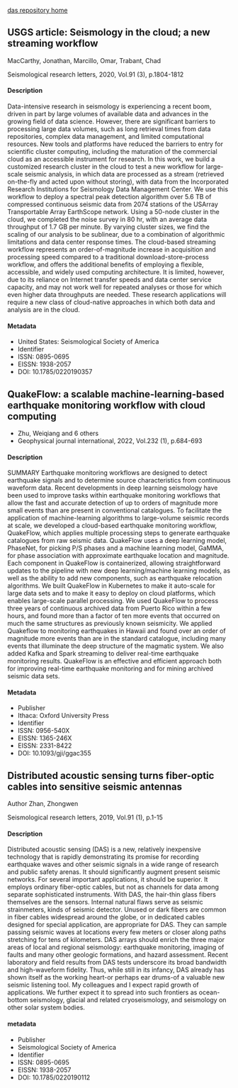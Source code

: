 [das repository home](http://github.com/robfatland/das)


## USGS article: Seismology in the cloud; a new streaming workflow

MacCarthy, Jonathan, Marcillo, Omar, Trabant, Chad

Seismological research letters, 2020, Vol.91 (3), p.1804-1812

#### Description

Data-intensive research in seismology is experiencing a recent boom, driven in part by large 
volumes of available data and advances in the growing field of data science. However, there 
are significant barriers to processing large data volumes, such as long retrieval times from 
data repositories, complex data management, and limited computational resources. New tools 
and platforms have reduced the barriers to entry for scientific cluster computing, including 
the maturation of the commercial cloud as an accessible instrument for research. In this 
work, we build a customized research cluster in the cloud to test a new workflow for 
large-scale seismic analysis, in which data are processed as a stream (retrieved on-the-fly 
and acted upon without storing), with data from the Incorporated Research Institutions 
for Seismology Data Management Center. We use this workflow to deploy a spectral peak 
detection algorithm over 5.6 TB of compressed continuous seismic data from 2074 stations 
of the USArray Transportable Array EarthScope network. Using a 50-node cluster in the 
cloud, we completed the noise survey in 80 hr, with an average data throughput of 1.7 GB 
per minute. By varying cluster sizes, we find the scaling of our analysis to be sublinear, 
due to a combination of algorithmic limitations and data center response times. The 
cloud-based streaming workflow represents an order-of-magnitude increase in acquisition 
and processing speed compared to a traditional download-store-process workflow, and offers 
the additional benefits of employing a flexible, accessible, and widely used computing 
architecture. It is limited, however, due to its reliance on Internet transfer speeds 
and data center service capacity, and may not work well for repeated analyses or those 
for which even higher data throughputs are needed. These research applications will 
require a new class of cloud-native approaches in which both data and analysis are in the cloud.

#### Metadata

- United States: Seismological Society of America
- Identifier
- ISSN: 0895-0695
- EISSN: 1938-2057
- DOI: 10.1785/0220190357


## QuakeFlow: a scalable machine-learning-based earthquake monitoring workflow with cloud computing

- Zhu, Weiqiang and 6 others
- Geophysical journal international, 2022, Vol.232 (1), p.684-693

#### Description
SUMMARY Earthquake monitoring workflows are designed to detect earthquake signals and 
to determine source characteristics from continuous waveform data. Recent developments 
in deep learning seismology have been used to improve tasks within earthquake 
monitoring workflows that allow the fast and accurate detection of up to orders 
of magnitude more small events than are present in conventional catalogues. To 
facilitate the application of machine-learning algorithms to large-volume seismic 
records at scale, we developed a cloud-based earthquake monitoring workflow, 
QuakeFlow, which applies multiple processing steps to generate earthquake catalogues 
from raw seismic data. QuakeFlow uses a deep learning model, PhaseNet, for picking 
P/S phases and a machine learning model, GaMMA, for phase association with 
approximate earthquake location and magnitude. Each component in QuakeFlow is 
containerized, allowing straightforward updates to the pipeline with new deep 
learning/machine learning models, as well as the ability to add new components, 
such as earthquake relocation algorithms. We built QuakeFlow in Kubernetes to 
make it auto-scale for large data sets and to make it easy to deploy on cloud 
platforms, which enables large-scale parallel processing. We used QuakeFlow to 
process three years of continuous archived data from Puerto Rico within a few 
hours, and found more than a factor of ten more events that occurred on much 
the same structures as previously known seismicity. We applied Quakeflow to 
monitoring earthquakes in Hawaii and found over an order of magnitude more 
events than are in the standard catalogue, including many events that illuminate 
the deep structure of the magmatic system. We also added Kafka and Spark streaming 
to deliver real-time earthquake monitoring results. QuakeFlow is an effective 
and efficient approach both for improving real-time earthquake monitoring and 
for mining archived seismic data sets.

#### Metadata

- Publisher
- Ithaca: Oxford University Press
- Identifier
- ISSN: 0956-540X
- EISSN: 1365-246X
- EISSN: 2331-8422
- DOI: 10.1093/gji/ggac355


## Distributed acoustic sensing turns fiber-optic cables into sensitive seismic antennas

Author Zhan, Zhongwen

Seismological research letters, 2019, Vol.91 (1), p.1-15

#### Description

Distributed acoustic sensing (DAS) is a new, relatively inexpensive technology that 
is rapidly demonstrating its promise for recording earthquake waves and other seismic 
signals in a wide range of research and public safety arenas. It should significantly 
augment present seismic networks. For several important applications, it should be 
superior. It employs ordinary fiber-optic cables, but not as channels for data among 
separate sophisticated instruments. With DAS, the hair-thin glass fibers themselves 
are the sensors. Internal natural flaws serve as seismic strainmeters, kinds of 
seismic detector. Unused or dark fibers are common in fiber cables widespread around 
the globe, or in dedicated cables designed for special application, are appropriate 
for DAS. They can sample passing seismic waves at locations every few meters or 
closer along paths stretching for tens of kilometers. DAS arrays should enrich the 
three major areas of local and regional seismology: earthquake monitoring, imaging 
of faults and many other geologic formations, and hazard assessment. Recent 
laboratory and field results from DAS tests underscore its broad bandwidth and 
high-waveform fidelity. Thus, while still in its infancy, DAS already has shown 
itself as the working heart-or perhaps ear drums-of a valuable new seismic listening 
tool. My colleagues and I expect rapid growth of applications. We further expect it 
to spread into such frontiers as ocean-bottom seismology, glacial and related 
cryoseismology, and seismology on other solar system bodies.


#### metadata

- Publisher
- Seismological Society of America
- Identifier
- ISSN: 0895-0695
- EISSN: 1938-2057
- DOI: 10.1785/0220190112


